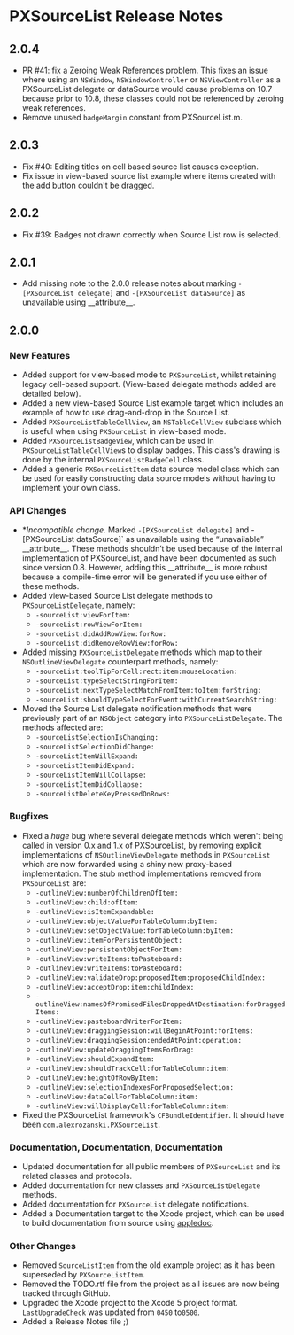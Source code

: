 # PXSourceList Release Notes

## 2.0.4
- PR #41: fix a Zeroing Weak References problem. This fixes an issue where using an `NSWindow`, `NSWindowController` or `NSViewController` as a PXSourceList delegate or dataSource would cause problems on 10.7 because prior to 10.8, these classes could not be referenced by zeroing weak references.
- Remove unused `badgeMargin` constant from PXSourceList.m.

## 2.0.3
- Fix #40: Editing titles on cell based source list causes exception.
- Fix issue in view-based source list example where items created with the add button couldn't be dragged.

## 2.0.2
- Fix #39: Badges not drawn correctly when Source List row is selected.

## 2.0.1
- Add missing note to the 2.0.0 release notes about marking `-[PXSourceList delegate]` and `-[PXSourceList dataSource]` as unavailable using \_\_attribute\_\_.

## 2.0.0

### New Features

- Added support for view-based mode to `PXSourceList`, whilst retaining legacy cell-based support. (View-based delegate methods added are detailed below).
- Added a new view-based Source List example target which includes an example of how to use drag-and-drop in the Source List.
- Added `PXSourceListTableCellView`, an `NSTableCellView` subclass which is useful when using `PXSourceList` in view-based mode.
- Added `PXSourceListBadgeView`, which can be used in `PXSourceListTableCellView`s to display badges. This class's drawing is done by the internal `PXSourceListBadgeCell` class.
- Added a generic `PXSourceListItem` data source model class which can be used for easily constructing data source models without having to implement your own class.

### API Changes
- **Incompatible change.* Marked `-[PXSourceList delegate]` and -[PXSourceList dataSource]` as unavailable using the “unavailable” \_\_attribute\_\_. These methods shouldn’t be used because of the internal implementation of PXSourceList, and have been documented as such since version 0.8. However, adding this \_\_attribute\_\_ is more robust because a compile-time error will be generated if you use either of these methods.
- Added view-based Source List delegate methods to `PXSourceListDelegate`, namely:
	- `-sourceList:viewForItem:`
	- `-sourceList:rowViewForItem:`
	- `-sourceList:didAddRowView:forRow:`
	- `-sourceList:didRemoveRowView:forRow:`
- Added missing `PXSourceListDelegate` methods which map to their `NSOutlineViewDelegate` counterpart methods, namely:
	- `-sourceList:toolTipForCell:rect:item:mouseLocation:`
	- `-sourceList:typeSelectStringForItem:`
	- `-sourceList:nextTypeSelectMatchFromItem:toItem:forString:`
	- `-sourceList:shouldTypeSelectForEvent:withCurrentSearchString:`
- Moved the Source List delegate notification methods that were previously part of an `NSObject` category into `PXSourceListDelegate`. The methods affected are:
	- `-sourceListSelectionIsChanging:`
	- `-sourceListSelectionDidChange:`
	- `-sourceListItemWillExpand:`
	- `-sourceListItemDidExpand:`
	- `-sourceListItemWillCollapse:`
	- `-sourceListItemDidCollapse:`
	- `-sourceListDeleteKeyPressedOnRows:`

### Bugfixes

- Fixed a *huge* bug where several delegate methods which weren't being called in version 0.x and 1.x of PXSourceList, by removing explicit implementations of `NSOutlineViewDelegate` methods in `PXSourceList` which are now forwarded using a shiny new proxy-based implementation. The stub method implementations removed from `PXSourceList` are:
	- `-outlineView:numberOfChildrenOfItem:`
	- `-outlineView:child:ofItem:`
	- `-outlineView:isItemExpandable:`
	- `-outlineView:objectValueForTableColumn:byItem:`
	- `-outlineView:setObjectValue:forTableColumn:byItem:`
	- `-outlineView:itemForPersistentObject:`
	- `-outlineView:persistentObjectForItem:`
	- `-outlineView:writeItems:toPasteboard:`
	- `-outlineView:writeItems:toPasteboard:`
	- `-outlineView:validateDrop:proposedItem:proposedChildIndex:`
	- `-outlineView:acceptDrop:item:childIndex:`
	- `-outlineView:namesOfPromisedFilesDroppedAtDestination:forDraggedItems:`
	- `-outlineView:pasteboardWriterForItem:`
	- `-outlineView:draggingSession:willBeginAtPoint:forItems:`
	- `-outlineView:draggingSession:endedAtPoint:operation:`
	- `-outlineView:updateDraggingItemsForDrag:`
	- `-outlineView:shouldExpandItem:`
	- `-outlineView:shouldTrackCell:forTableColumn:item:`
	- `-outlineView:heightOfRowByItem:`
	- `-outlineView:selectionIndexesForProposedSelection:`
	- `-outlineView:dataCellForTableColumn:item:`
	- `-outlineView:willDisplayCell:forTableColumn:item:`
- Fixed the PXSourceList framework's `CFBundleIdentifier`. It should have been `com.alexrozanski.PXSourceList`.

### Documentation, Documentation, Documentation
- Updated documentation for all public members of `PXSourceList` and its related classes and protocols.
- Added documentation for new classes and `PXSourceListDelegate` methods.
- Added documentation for `PXSourceList` delegate notifications.
- Added a Documentation target to the Xcode project, which can be used to build documentation from source using [appledoc](http://gentlebytes.com/appledoc/).

### Other Changes
- Removed `SourceListItem` from the old example project as it has been superseded by `PXSourceListItem`.
- Removed the TODO.rtf file from the project as all issues are now being tracked through GitHub.
- Upgraded the Xcode project to the Xcode 5 project format. `LastUpgradeCheck` was updated from `0450` to`0500`.
- Added a Release Notes file ;)
